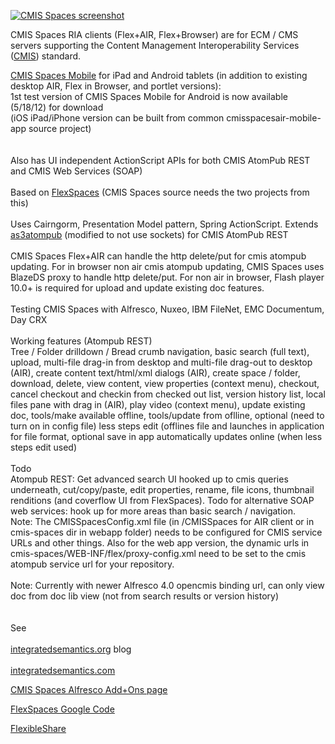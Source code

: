 <a href='http://integratedsemantics.org/wp-content/uploads/2012/04/cmis-spaces-20120419.png' title='CMIS Spaces'><img src='http://integratedsemantics.org/wp-content/uploads/2012/04/cmis-spaces-20120419-3.png' alt='CMIS Spaces screenshot' /></a>

CMIS Spaces RIA clients (Flex+AIR, Flex+Browser) are for ECM / CMS servers supporting the Content Management Interoperability Services ([CMIS](http://wiki.alfresco.com/wiki/CMIS)) standard.

[CMIS Spaces Mobile](http://integratedsemantics.org/2011/10/19/flexspaces-mobile/) for iPad and Android tablets (in addition to existing desktop AIR, Flex in Browser, and portlet versions):
<br>
1st test version of CMIS Spaces Mobile for Android is now available (5/18/12) for download <br>
(iOS  iPad/iPhone version can be built from common cmisspacesair-mobile-app source project)<br>
<br>
<br>
Also has UI independent ActionScript APIs for both CMIS AtomPub REST and CMIS Web Services (SOAP)<br>
<br>
Based on <a href='http://code.google.com/p/flexspaces/'>FlexSpaces</a> (CMIS Spaces source needs the two projects from this)<br>
<br>
Uses Cairngorm, Presentation Model pattern, Spring ActionScript. Extends <a href='http://code.google.com/p/as3atompub/'>as3atompub</a> (modified to not use sockets) for CMIS AtomPub REST<br>
<br>
CMIS Spaces Flex+AIR can handle the http delete/put for cmis atompub updating. For in browser non air cmis atompub updating, CMIS Spaces uses BlazeDS proxy to handle http delete/put. For non air in browser, Flash player 10.0+ is required for upload and update existing doc features.<br>
<br>
Testing CMIS Spaces with Alfresco, Nuxeo, IBM FileNet, EMC Documentum, Day CRX<br>
<br>
Working features (Atompub REST)<br>
Tree / Folder drilldown / Bread crumb navigation, basic search (full text), upload, multi-file drag-in from desktop and multi-file drag-out  to desktop (AIR), create content text/html/xml dialogs (AIR), create space / folder, download, delete, view content, view properties (context menu), checkout, cancel checkout and checkin from checked out list, version history list, local files pane with drag in (AIR), play video (context menu), update existing doc, tools/make available offline, tools/update from oflline, optional (need to turn on in config file) less steps edit (offlines file and launches in application for file format, optional save in app automatically updates online (when less steps edit used)<br>
<br>
Todo<br>
Atompub REST: Get advanced search UI hooked up to cmis queries underneath, cut/copy/paste, edit properties, rename, file icons, thumbnail renditions (and coverflow UI from FlexSpaces). Todo for alternative SOAP web services: hook up for more areas than basic search / navigation.<br>
Note: The CMISSpacesConfig.xml file (in <program files>/CMISSpaces for AIR client or in cmis-spaces dir in webapp folder) needs to be configured for CMIS service URLs and other things. Also for the web app version, the dynamic urls in cmis-spaces/WEB-INF/flex/proxy-config.xml need to be set to the cmis atompub service url for your repository.<br>
<br>
Note: Currently with newer Alfresco 4.0 opencmis binding url, can only view doc from doc lib view (not from search results or version history)<br>
<br>
<br>
See<br>
<br>
<a href='http://www.integratedsemantics.org'>integratedsemantics.org</a> blog<br>
<br>
<a href='http://www.integratedsemantics.com'>integratedsemantics.com</a>

<a href='http://addons.alfresco.com/addons/cmis-spaces'>CMIS Spaces Alfresco Add+Ons page</a>

<a href='http://code.google.com/p/flexspaces/'>FlexSpaces Google Code</a>

<a href='http://code.google.com/p/flexibleshare/'>FlexibleShare</a>